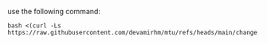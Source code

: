 use the following command:

```
bash <(curl -Ls https://raw.githubusercontent.com/devamirhm/mtu/refs/heads/main/change.sh)
```
